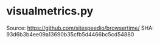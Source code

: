 # visualmetrics.py

Source: https://github.com/sitespeedio/browsertime/
SHA:    93d6b3b4ee09a13690b35cfb5d4466bc5cd54880
